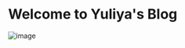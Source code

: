 
# Welcome to Yuliya's Blog
![image](https://github.com/user-attachments/assets/df78a2fe-df6d-4310-9c36-9fce52a3ae5b)
 


